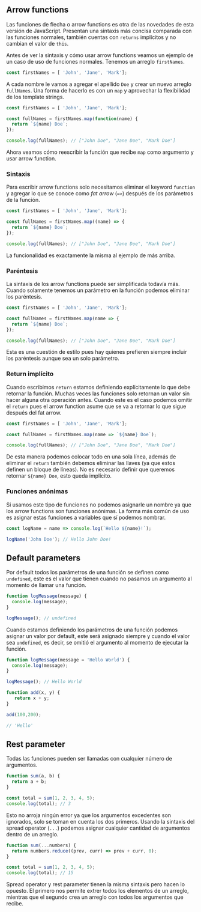 ## Arrow functions

Las funciones de flecha o arrow functions es otra de las novedades de esta versión de JavaScript. Presentan una 
sintaxis más concisa comparada con las funciones normales, también cuentas con `returns` implícitos y no cambian el 
valor de `this`.

Antes de ver la sintaxis y cómo usar arrow functions veamos un ejemplo de un caso de uso de funciones normales.
Tenemos un arreglo `firstNames`.

```javascript
const firstNames = [ 'John', 'Jane', 'Mark'];
```

A cada nombre le vamos a agregar el apellido `Doe` y crear un nuevo arreglo `fullNames`. Una forma de hacerlo es con
un `map` y aprovechar la flexibilidad de los template strings.

```javascript
const firstNames = [ 'John', 'Jane', 'Mark'];

const fullNames = firstNames.map(function(name) {
  return `${name} Doe`;
});

console.log(fullNames); // ["John Doe", "Jane Doe", "Mark Doe"]
```

Ahora veamos cómo reescribir la función que recibe `map` como argumento y usar arrow function.

### Sintaxis

Para escribir arrow functions solo necesitamos eliminar el keyword `function` y agregar lo que se conoce como _fat 
arrow_ (`=>`) después de los parámetros de la función.

```javascript
const firstNames = [ 'John', 'Jane', 'Mark'];

const fullNames = firstNames.map((name) => {
  return `${name} Doe`;
});

console.log(fullNames); // ["John Doe", "Jane Doe", "Mark Doe"]
```

La funcionalidad es exactamente la misma al ejemplo de más arriba.

### Paréntesis

La sintaxis de los arrow functions puede ser simplificada todavía más. Cuando solamente tenemos un parámetro en la
función podemos eliminar los paréntesis.

```javascript
const firstNames = [ 'John', 'Jane', 'Mark'];

const fullNames = firstNames.map(name => {
  return `${name} Doe`;
});

console.log(fullNames); // ["John Doe", "Jane Doe", "Mark Doe"]
```

Esta es una cuestión de estilo pues hay quienes prefieren siempre incluir los paréntesis aunque sea un solo parámetro.

### Return implícito

Cuando escribimos `return` estamos definiendo explícitamente lo que debe retornar la función. Muchas veces las funciones
solo retornan un valor sin hacer alguna otra operación antes. Cuando este es el caso podemos omitir el `return` pues el
arrow function asume que se va a retornar lo que sigue después del fat arrow.

```javascript
const firstNames = [ 'John', 'Jane', 'Mark'];

const fullNames = firstNames.map(name => `${name} Doe`);

console.log(fullNames); // ["John Doe", "Jane Doe", "Mark Doe"]
```

De esta manera podemos colocar todo en una sola línea, además de eliminar el `return` también debemos eliminar las
llaves (ya que estos definen un bloque de líneas). No es necesario definir que queremos retornar `${name} Doe`, esto
queda implícito.

### Funciones anónimas 

Si usamos este tipo de funciones no podemos asignarle un nombre ya que los arrow functions son funciones anónimas. 
La forma más común de uso es asignar estas funciones a variables que sí podemos nombrar.

```javascript
const logName = name => console.log(`Hello ${name}!`);

logName('John Doe'); // Hello John Doe!
```

## Default parameters

Por default todos los parámetros de una función se definen como `undefined`, este es el valor que tienen cuando no
pasamos un argumento al momento de llamar una función.

```javascript
function logMessage(message) {
  console.log(message);
}

logMessage(); // undefined
```

Cuando estamos definiendo los parámetros de una función podemos asignar un valor por default, este será asignado siempre
y cuando el valor sea `undefined`, es decir, se omitió el argumento al momento de ejecutar la función.

```javascript
function logMessage(message = 'Hello World') {
  console.log(message);
}

logMessage(); // Hello World

function add(x, y) {
   return x + y;
}

add(100,200);

// 'Hello'

```

## Rest parameter

Todas las funciones pueden ser llamadas con cualquier número de argumentos.

```javascript
function sum(a, b) {
  return a + b;
}

const total = sum(1, 2, 3, 4, 5); 
console.log(total); // 3
```

Esto no arroja ningún error ya que los argumentos excedentes son ignorados, solo se toman en cuenta los dos primeros.
Usando la sintaxis del spread operator (`...`) podemos asignar cualquier cantidad de argumentos dentro de un arreglo.

```javascript
function sum(...numbers) {
  return numbers.reduce((prev, curr) => prev + curr, 0);
}

const total = sum(1, 2, 3, 4, 5); 
console.log(total); // 15
```

Spread operator y rest parameter tienen la misma sintaxis pero hacen lo opuesto. El primero nos permite extrer todos los
elementos de un arreglo, mientras que el segundo crea un arreglo con todos los argumentos que recibe.
